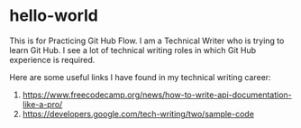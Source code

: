 # hello-world
This is for Practicing Git Hub Flow.
I am a Technical Writer who is trying to learn Git Hub. I see a lot of technical writing roles in which Git Hub experience is required.

Here are some useful links I have found in my technical writing career:

1.  https://www.freecodecamp.org/news/how-to-write-api-documentation-like-a-pro/
2.  https://developers.google.com/tech-writing/two/sample-code 
